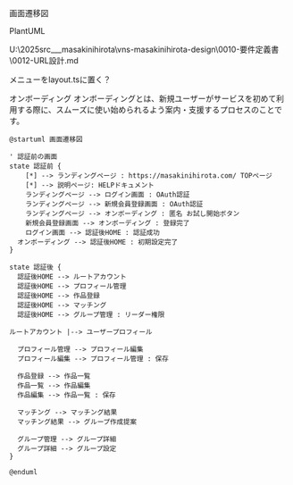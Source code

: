 画面遷移図

PlantUML

U:\2025src\___masakinihirota\vns-masakinihirota-design\0010-要件定義書\0012-URL設計.md

メニューをlayout.tsに置く？

オンボーディング
オンボーディングとは、新規ユーザーがサービスを初めて利用する際に、スムーズに使い始められるよう案内・支援するプロセスのことです。

```plantuml
@startuml 画面遷移図

' 認証前の画面
state 認証前 {
	[*] --> ランディングページ : https://masakinihirota.com/ TOPページ
	[*] --> 説明ページ: HELPドキュメント
	ランディングページ --> ログイン画面 : OAuth認証
	ランディングページ --> 新規会員登録画面 : OAuth認証
	ランディングページ --> オンボーディング : 匿名 お試し開始ボタン
	新規会員登録画面 --> オンボーディング : 登録完了
	ログイン画面 --> 認証後HOME : 認証成功
  オンボーディング --> 認証後HOME : 初期設定完了
}

state 認証後 {
  認証後HOME --> ルートアカウント
  認証後HOME --> プロフィール管理
  認証後HOME --> 作品登録
  認証後HOME --> マッチング
  認証後HOME --> グループ管理 : リーダー権限

ルートアカウント |--> ユーザープロフィール

  プロフィール管理 --> プロフィール編集
  プロフィール編集 --> プロフィール管理 : 保存

  作品登録 --> 作品一覧
  作品一覧 --> 作品編集
  作品編集 --> 作品一覧 : 保存

  マッチング --> マッチング結果
  マッチング結果 --> グループ作成提案

  グループ管理 --> グループ詳細
  グループ詳細 --> グループ設定
}

@enduml

```
